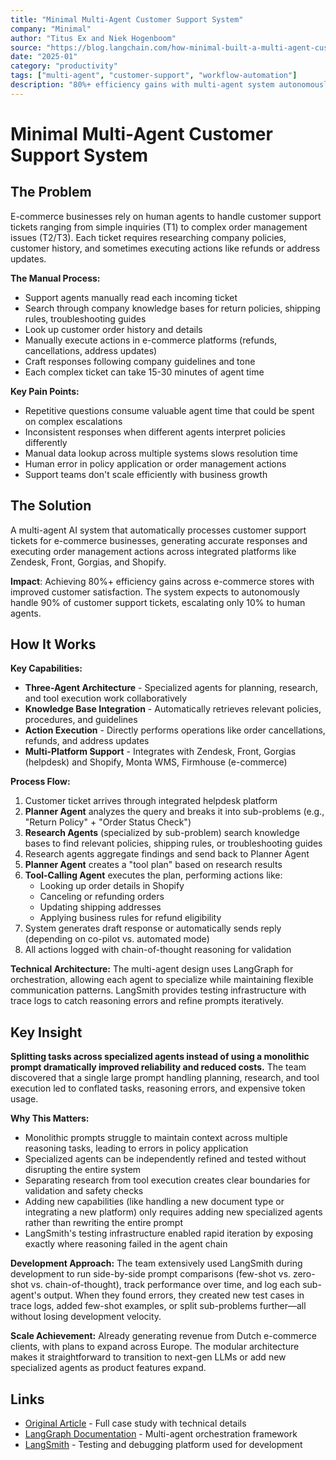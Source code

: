 ```yaml
---
title: "Minimal Multi-Agent Customer Support System"
company: "Minimal"
author: "Titus Ex and Niek Hogenboom"
source: "https://blog.langchain.com/how-minimal-built-a-multi-agent-customer-support-system-with-langgraph-langsmith/"
date: "2025-01"
category: "productivity"
tags: ["multi-agent", "customer-support", "workflow-automation"]
description: "80%+ efficiency gains with multi-agent system autonomously handling 90% of support tickets"
---
```


# Minimal Multi-Agent Customer Support System

## The Problem

E-commerce businesses rely on human agents to handle customer support tickets ranging from simple inquiries (T1) to complex order management issues (T2/T3). Each ticket requires researching company policies, customer history, and sometimes executing actions like refunds or address updates.

**The Manual Process:**
- Support agents manually read each incoming ticket
- Search through company knowledge bases for return policies, shipping rules, troubleshooting guides
- Look up customer order history and details
- Manually execute actions in e-commerce platforms (refunds, cancellations, address updates)
- Craft responses following company guidelines and tone
- Each complex ticket can take 15-30 minutes of agent time

**Key Pain Points:**
- Repetitive questions consume valuable agent time that could be spent on complex escalations
- Inconsistent responses when different agents interpret policies differently
- Manual data lookup across multiple systems slows resolution time
- Human error in policy application or order management actions
- Support teams don't scale efficiently with business growth

## The Solution

A multi-agent AI system that automatically processes customer support tickets for e-commerce businesses, generating accurate responses and executing order management actions across integrated platforms like Zendesk, Front, Gorgias, and Shopify.

**Impact**: Achieving 80%+ efficiency gains across e-commerce stores with improved customer satisfaction. The system expects to autonomously handle 90% of customer support tickets, escalating only 10% to human agents.

## How It Works

**Key Capabilities:**
- **Three-Agent Architecture** - Specialized agents for planning, research, and tool execution work collaboratively
- **Knowledge Base Integration** - Automatically retrieves relevant policies, procedures, and guidelines
- **Action Execution** - Directly performs operations like order cancellations, refunds, and address updates
- **Multi-Platform Support** - Integrates with Zendesk, Front, Gorgias (helpdesk) and Shopify, Monta WMS, Firmhouse (e-commerce)

**Process Flow:**
1. Customer ticket arrives through integrated helpdesk platform
2. **Planner Agent** analyzes the query and breaks it into sub-problems (e.g., "Return Policy" + "Order Status Check")
3. **Research Agents** (specialized by sub-problem) search knowledge bases to find relevant policies, shipping rules, or troubleshooting guides
4. Research agents aggregate findings and send back to Planner Agent
5. **Planner Agent** creates a "tool plan" based on research results
6. **Tool-Calling Agent** executes the plan, performing actions like:
   - Looking up order details in Shopify
   - Canceling or refunding orders
   - Updating shipping addresses
   - Applying business rules for refund eligibility
7. System generates draft response or automatically sends reply (depending on co-pilot vs. automated mode)
8. All actions logged with chain-of-thought reasoning for validation

**Technical Architecture:** The multi-agent design uses LangGraph for orchestration, allowing each agent to specialize while maintaining flexible communication patterns. LangSmith provides testing infrastructure with trace logs to catch reasoning errors and refine prompts iteratively.

## Key Insight

**Splitting tasks across specialized agents instead of using a monolithic prompt dramatically improved reliability and reduced costs.** The team discovered that a single large prompt handling planning, research, and tool execution led to conflated tasks, reasoning errors, and expensive token usage.

**Why This Matters:**
- Monolithic prompts struggle to maintain context across multiple reasoning tasks, leading to errors in policy application
- Specialized agents can be independently refined and tested without disrupting the entire system
- Separating research from tool execution creates clear boundaries for validation and safety checks
- Adding new capabilities (like handling a new document type or integrating a new platform) only requires adding new specialized agents rather than rewriting the entire prompt
- LangSmith's testing infrastructure enabled rapid iteration by exposing exactly where reasoning failed in the agent chain

**Development Approach:** The team extensively used LangSmith during development to run side-by-side prompt comparisons (few-shot vs. zero-shot vs. chain-of-thought), track performance over time, and log each sub-agent's output. When they found errors, they created new test cases in trace logs, added few-shot examples, or split sub-problems further—all without losing development velocity.

**Scale Achievement:** Already generating revenue from Dutch e-commerce clients, with plans to expand across Europe. The modular architecture makes it straightforward to transition to next-gen LLMs or add new specialized agents as product features expand.

## Links

- [Original Article](https://blog.langchain.com/how-minimal-built-a-multi-agent-customer-support-system-with-langgraph-langsmith/) - Full case study with technical details
- [LangGraph Documentation](https://langchain-ai.github.io/langgraph/) - Multi-agent orchestration framework
- [LangSmith](https://www.langchain.com/langsmith) - Testing and debugging platform used for development
